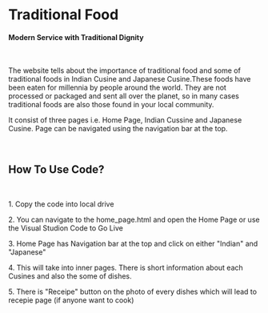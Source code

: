 <h1> Traditional Food </h1>
<h4> Modern Service with Traditional Dignity </h4>
<br>
<p> The website tells about the importance of traditional food and some of traditional foods in Indian Cusine and Japanese Cusine.These foods have been eaten for millennia by people around the world. They are not processed or packaged and sent all over the planet, so in many cases traditional foods are also those found in your local community.</p>
<p>It consist of three pages i.e. Home Page, Indian Cussine and Japanese Cusine. Page can be navigated using the navigation bar at the top. </p>
<br>
<h2> How To Use Code?</h2>
<br>
<p> 1. Copy the code into local drive </p>
<p> 2. You can navigate to the home_page.html and open the Home Page or use the Visual Studion Code to Go Live </p>
<p> 3. Home Page has Navigation bar at the top and click on either "Indian" and "Japanese" </p>
<p> 4. This will take into inner pages. There is short information about each Cusines and also the some of dishes. </p>
<p> 5. There is "Receipe" button on the photo of every dishes which will lead to recepie page (if anyone want to cook) </p>
<br>

